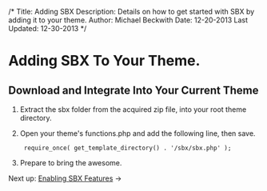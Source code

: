 /*
Title: Adding SBX
Description: Details on how to get started with SBX by adding it to your theme.
Author: Michael Beckwith
Date: 12-20-2013
Last Updated: 12-30-2013
 */

# Adding SBX To Your Theme.

## Download and Integrate Into Your Current Theme

1. Extract the sbx folder from the acquired zip file, into your root theme directory.
2. Open your theme's functions.php and add the following line, then save.

		require_once( get_template_directory() . '/sbx/sbx.php' );

3. Prepare to bring the awesome.

Next up: [Enabling SBX Features](../enable_sbx_features/) &rarr;
